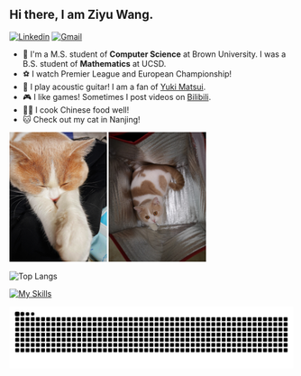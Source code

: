 ## Hi there, I am Ziyu Wang.

[![Linkedin](https://img.shields.io/badge/-LinkedIn-blue?style=flat&logo=Linkedin&logoColor=white)](https://www.linkedin.com/in/ziyuwang0372/)
[![Gmail](https://img.shields.io/badge/-Gmail-c14438?style=flat&logo=Gmail&logoColor=white)](mailto:ziw0372@gmail.com)


- :star2: I'm a M.S. student of **Computer Science** at Brown University. I was a B.S. student of **Mathematics** at UCSD.
- ⚽ I watch Premier League and European Championship!
- 🎸 I play acoustic guitar! I am a fan of [Yuki Matsui](https://www.youtube.com/channel/UCfy5pDNFUIpyXiqKn-CB2gg).
- 🎮 I like games! Sometimes I post videos on [Bilibili](https://space.bilibili.com/275823074).
- 🧑‍🍳 I cook Chinese food well!
- 🐱 Check out my cat in Nanjing!
  
<img src="https://github.com/ZiyuWang0113/ZiyuWang0113/blob/main/images/3.jpg" width="172.5">  <img src="https://github.com/ZiyuWang0113/ZiyuWang0113/blob/main/images/4.jpg" width="172.5">

![Top Langs](https://github-readme-stats.vercel.app/api/top-langs/?username=ZiyuWang0113&layout=donut&width=800)

[![My Skills](https://skillicons.dev/icons?i=anaconda,django,flask,git,html,java,maven,nginx,nodejs,opencv,r,sqlite,vscode)](https://skillicons.dev)

<picture>
  <source media="(prefers-color-scheme: light)" srcset="https://raw.githubusercontent.com/ZiyuWang0113/ZiyuWang0113/output/github-contribution-grid-snake.svg">
  <img alt="github contribution grid snake animation" src="https://raw.githubusercontent.com/ZiyuWang0113/ZiyuWang0113/output/github-contribution-grid-snake.svg">
</picture>
